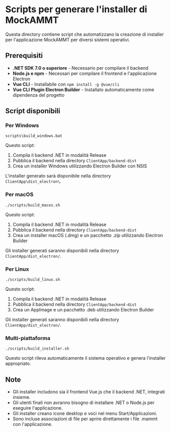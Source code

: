 # Scripts per generare l'installer di MockAMMT

Questa directory contiene script che automatizzano la creazione di installer per l'applicazione MockAMMT per diversi sistemi operativi.

## Prerequisiti

- **.NET SDK 7.0 o superiore** - Necessario per compilare il backend
- **Node.js e npm** - Necessari per compilare il frontend e l'applicazione Electron
- **Vue CLI** - Installabile con `npm install -g @vue/cli`
- **Vue CLI Plugin Electron Builder** - Installato automaticamente come dipendenza del progetto

## Script disponibili

### Per Windows

```
scripts\build_windows.bat
```

Questo script:
1. Compila il backend .NET in modalità Release
2. Pubblica il backend nella directory `ClientApp/backend-dist`
3. Crea un installer Windows utilizzando Electron Builder con NSIS

L'installer generato sarà disponibile nella directory `ClientApp\dist_electron\`.

### Per macOS

```
./scripts/build_macos.sh
```

Questo script:
1. Compila il backend .NET in modalità Release
2. Pubblica il backend nella directory `ClientApp/backend-dist`
3. Crea un installer macOS (.dmg) e un pacchetto .zip utilizzando Electron Builder

Gli installer generati saranno disponibili nella directory `ClientApp/dist_electron/`.

### Per Linux

```
./scripts/build_linux.sh
```

Questo script:
1. Compila il backend .NET in modalità Release
2. Pubblica il backend nella directory `ClientApp/backend-dist`
3. Crea un AppImage e un pacchetto .deb utilizzando Electron Builder

Gli installer generati saranno disponibili nella directory `ClientApp/dist_electron/`.

### Multi-piattaforma

```
./scripts/build_installer.sh
```

Questo script rileva automaticamente il sistema operativo e genera l'installer appropriato.

## Note

- Gli installer includono sia il frontend Vue.js che il backend .NET, integrati insieme.
- Gli utenti finali non avranno bisogno di installare .NET o Node.js per eseguire l'applicazione.
- Gli installer creano icone desktop e voci nel menu Start/Applicazioni.
- Sono incluse associazioni di file per aprire direttamente i file .mammt con l'applicazione.